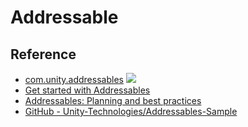 # Addressable

## Reference

- [com.unity.addressables](https://docs.unity3d.com/Packages/com.unity.addressables@1.22/manual/index.html) ![](https://docs.unity3d.com/uploads/Main/iconRel.png)
- [Get started with Addressables](https://learn.unity.com/course/get-started-with-addressables)
- [Addressables: Planning and best practices](https://unity.com/blog/engine-platform/addressables-planning-and-best-practices)
- [GitHub - Unity-Technologies/Addressables-Sample](https://github.com/Unity-Technologies/Addressables-Sample)
